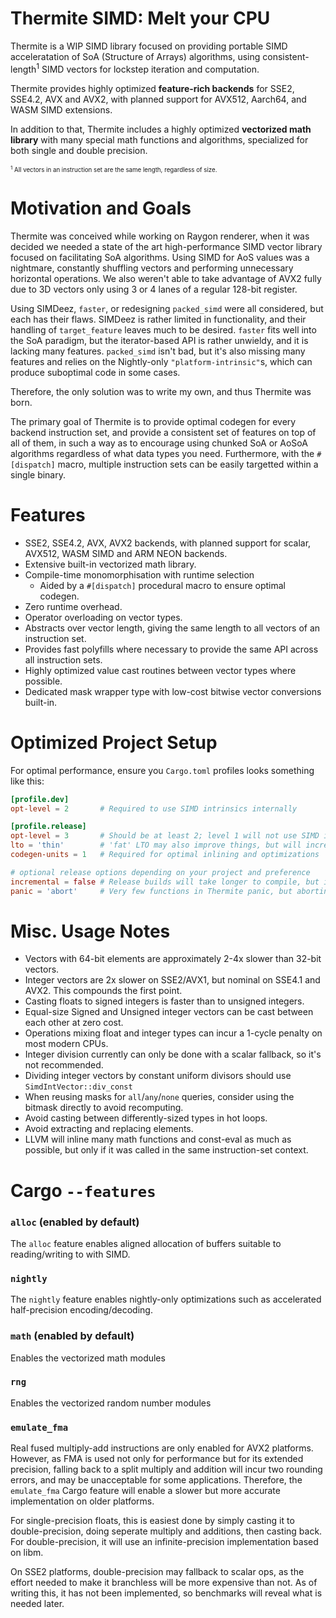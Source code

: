 Thermite SIMD: Melt your CPU
============================

Thermite is a WIP SIMD library focused on providing portable SIMD acceleratation of SoA (Structure of Arrays) algorithms, using consistent-length<sup>1</sup> SIMD vectors for lockstep iteration and computation.

Thermite provides highly optimized **feature-rich backends** for SSE2, SSE4.2, AVX and AVX2, with planned support for AVX512, Aarch64, and WASM SIMD extensions.

In addition to that, Thermite includes a highly optimized **vectorized math library** with many special math functions and algorithms, specialized for both single and double precision.

<sub><small>
<sup>1</sup> All vectors in an instruction set are the same length, regardless of size.
</small></sub>

# Motivation and Goals

Thermite was conceived while working on Raygon renderer, when it was decided we needed a state of the art high-performance SIMD vector library focused on facilitating SoA algorithms. Using SIMD for AoS values was a nightmare, constantly shuffling vectors and performing unnecessary horizontal operations. We also weren't able to take advantage of AVX2 fully due to 3D vectors only using 3 or 4 lanes of a regular 128-bit register.

Using SIMDeez, `faster`, or redesigning `packed_simd` were all considered, but each has their flaws. SIMDeez is rather limited in functionality, and their handling of `target_feature` leaves much to be desired. `faster` fits well into the SoA paradigm, but the iterator-based API is rather unwieldy, and it is lacking many features. `packed_simd` isn't bad, but it's also missing many features and relies on the Nightly-only `"platform-intrinsic"`s, which can produce suboptimal code in some cases.

Therefore, the only solution was to write my own, and thus Thermite was born.

The primary goal of Thermite is to provide optimal codegen for every backend instruction set, and provide a consistent set of features on top of all of them, in such a way as to encourage using chunked SoA or AoSoA algorithms regardless of what data types you need. Furthermore, with the `#[dispatch]` macro, multiple instruction sets can be easily targetted within a single binary.

# Features

* SSE2, SSE4.2, AVX, AVX2 backends, with planned support for scalar, AVX512, WASM SIMD and ARM NEON backends.
* Extensive built-in vectorized math library.
* Compile-time monomorphisation with runtime selection
    * Aided by a `#[dispatch]` procedural macro to ensure optimal codegen.
* Zero runtime overhead.
* Operator overloading on vector types.
* Abstracts over vector length, giving the same length to all vectors of an instruction set.
* Provides fast polyfills where necessary to provide the same API across all instruction sets.
* Highly optimized value cast routines between vector types where possible.
* Dedicated mask wrapper type with low-cost bitwise vector conversions built-in.

# Optimized Project Setup

For optimal performance, ensure you `Cargo.toml` profiles looks something like this:
```toml
[profile.dev]
opt-level = 2       # Required to use SIMD intrinsics internally

[profile.release]
opt-level = 3       # Should be at least 2; level 1 will not use SIMD intrinsics
lto = 'thin'        # 'fat' LTO may also improve things, but will increase compile time
codegen-units = 1   # Required for optimal inlining and optimizations

# optional release options depending on your project and preference
incremental = false # Release builds will take longer to compile, but inter-crate optimizations may work better
panic = 'abort'     # Very few functions in Thermite panic, but aborting will avoid the unwind mechanism overhead
```

# Misc. Usage Notes

* Vectors with 64-bit elements are approximately 2-4x slower than 32-bit vectors.
* Integer vectors are 2x slower on SSE2/AVX1, but nominal on SSE4.1 and AVX2. This compounds the first point.
* Casting floats to signed integers is faster than to unsigned integers.
* Equal-size Signed and Unsigned integer vectors can be cast between each other at zero cost.
* Operations mixing float and integer types can incur a 1-cycle penalty on most modern CPUs.
* Integer division currently can only be done with a scalar fallback, so it's not recommended.
* Dividing integer vectors by constant uniform divisors should use `SimdIntVector::div_const`
* When reusing masks for `all`/`any`/`none` queries, consider using the bitmask directly to avoid recomputing.
* Avoid casting between differently-sized types in hot loops.
* Avoid extracting and replacing elements.
* LLVM will inline many math functions and const-eval as much as possible, but only if it was called in the same instruction-set context.

# Cargo `--features`

### `alloc` (enabled by default)

The `alloc` feature enables aligned allocation of buffers suitable to reading/writing to with SIMD.

### `nightly`

The `nightly` feature enables nightly-only optimizations such as accelerated half-precision encoding/decoding.

### `math` (enabled by default)

Enables the vectorized math modules

### `rng`

Enables the vectorized random number modules

### `emulate_fma`

Real fused multiply-add instructions are only enabled for AVX2 platforms. However, as FMA is used not only for performance but for its extended precision, falling back to a split multiply and addition will incur two rounding errors, and may be unacceptable for
some applications. Therefore, the `emulate_fma` Cargo feature will enable a slower but more accurate implementation on older platforms.

For single-precision floats, this is easiest done by simply casting it to double-precision, doing seperate multiply and additions, then casting back. For double-precision, it will use an infinite-precision implementation based on libm.

On SSE2 platforms, double-precision may fallback to scalar ops, as the effort needed to make it branchless will be more expensive than not. As of writing this, it has not been implemented, so benchmarks will reveal what is needed later.